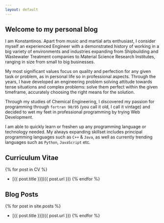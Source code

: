 ```yaml
---
layout: default
---
```


## Welcome to my personal blog

I am Konstantinos. Apart from music and martial arts enthusiast, I consider myself an experienced Engineer with a demonstrated history of working in a big variety of environments and industries expanding from Shipbuilding and Wastewater Treatment companies to Material Science Research Institutes, ranging in size from small to big businesses.

My most significant values focus on quality and perfection for any given task or problem, as in personal life so in professional aspects. Through the years, I have developed an engineering problem solving attitude towards tense situations and complex problems: solve them perfect within the given timeframe, accurately choosing the right means for the solution.

Through my studies of Chemical Engineering, I discovered my passion for programming through `fortran 90/95` (you call it old, I call it vintage) and decided to wet my feet in professional programming by trying Web Development.

I am able to quickly learn or freshen up any programming language or technology needed. My always expanding skillset includes principal programming languages such as `C++` & `Java`, as well as currently trending languages such as `Python`, `JavaScript` etc.

## Curriculum Vitae
{% for post in CV %}
- [{{ post.title }}]({{ post.url }})
{% endfor %}

## Blog Posts

{% for post in site.posts %}
- [{{ post.title }}]({{ post.url }})
{% endfor %}